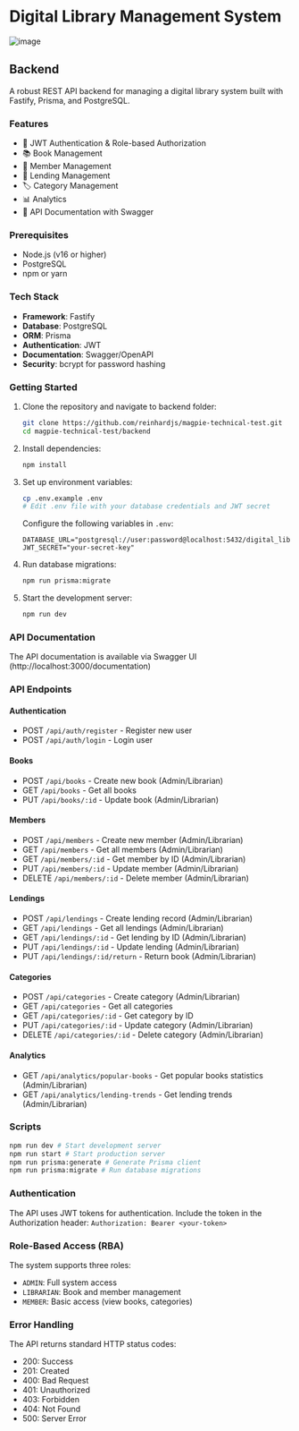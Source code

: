 # Digital Library Management System

![image](https://github.com/user-attachments/assets/15112fcc-fa44-475a-9351-2f7afa79df57)

## Backend

A robust REST API backend for managing a digital library system built with Fastify, Prisma, and PostgreSQL.

### Features

- 🔐 JWT Authentication & Role-based Authorization
- 📚 Book Management
- 👥 Member Management
- 📖 Lending Management
- 🏷️ Category Management
- 📊 Analytics
- 📝 API Documentation with Swagger

### Prerequisites

- Node.js (v16 or higher)
- PostgreSQL
- npm or yarn

### Tech Stack

- **Framework**: Fastify
- **Database**: PostgreSQL
- **ORM**: Prisma
- **Authentication**: JWT
- **Documentation**: Swagger/OpenAPI
- **Security**: bcrypt for password hashing

### Getting Started

1. Clone the repository and navigate to backend folder:
   ```bash
   git clone https://github.com/reinhardjs/magpie-technical-test.git
   cd magpie-technical-test/backend
   ```

2. Install dependencies:
   ```bash
   npm install
   ```

3. Set up environment variables:
   ```bash
   cp .env.example .env
   # Edit .env file with your database credentials and JWT secret
   ```

   Configure the following variables in `.env`:
   ```
   DATABASE_URL="postgresql://user:password@localhost:5432/digital_library"
   JWT_SECRET="your-secret-key"
   ```
4. Run database migrations:
   ```bash
   npm run prisma:migrate
   ```

5. Start the development server:
   ```bash
   npm run dev
   ```

### API Documentation

The API documentation is available via Swagger UI (http://localhost:3000/documentation)

### API Endpoints

#### Authentication
- POST `/api/auth/register` - Register new user
- POST `/api/auth/login` - Login user

#### Books
- POST `/api/books` - Create new book (Admin/Librarian)
- GET `/api/books` - Get all books
- PUT `/api/books/:id` - Update book (Admin/Librarian)

#### Members
- POST `/api/members` - Create new member (Admin/Librarian)
- GET `/api/members` - Get all members (Admin/Librarian)
- GET `/api/members/:id` - Get member by ID (Admin/Librarian)
- PUT `/api/members/:id` - Update member (Admin/Librarian)
- DELETE `/api/members/:id` - Delete member (Admin/Librarian)

#### Lendings
- POST `/api/lendings` - Create lending record (Admin/Librarian)
- GET `/api/lendings` - Get all lendings (Admin/Librarian)
- GET `/api/lendings/:id` - Get lending by ID (Admin/Librarian)
- PUT `/api/lendings/:id` - Update lending (Admin/Librarian)
- PUT `/api/lendings/:id/return` - Return book (Admin/Librarian)

#### Categories
- POST `/api/categories` - Create category (Admin/Librarian)
- GET `/api/categories` - Get all categories
- GET `/api/categories/:id` - Get category by ID
- PUT `/api/categories/:id` - Update category (Admin/Librarian)
- DELETE `/api/categories/:id` - Delete category (Admin/Librarian)

#### Analytics
- GET `/api/analytics/popular-books` - Get popular books statistics (Admin/Librarian)
- GET `/api/analytics/lending-trends` - Get lending trends (Admin/Librarian)

### Scripts
```bash
npm run dev # Start development server
npm run start # Start production server
npm run prisma:generate # Generate Prisma client
npm run prisma:migrate # Run database migrations
```

### Authentication

The API uses JWT tokens for authentication. Include the token in the Authorization header:
`Authorization: Bearer <your-token>`


### Role-Based Access (RBA)

The system supports three roles:
- `ADMIN`: Full system access
- `LIBRARIAN`: Book and member management
- `MEMBER`: Basic access (view books, categories)

### Error Handling

The API returns standard HTTP status codes:
- 200: Success
- 201: Created
- 400: Bad Request
- 401: Unauthorized
- 403: Forbidden
- 404: Not Found
- 500: Server Error
